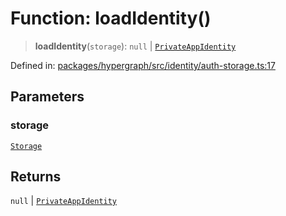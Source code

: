 # Function: loadIdentity()

> **loadIdentity**(`storage`): `null` \| [`PrivateAppIdentity`](../../Connect/type-aliases/PrivateAppIdentity.md)

Defined in: [packages/hypergraph/src/identity/auth-storage.ts:17](https://github.com/hashirpm/hypergraph/blob/ab4ea1cdb9430798142e0d735aac9d31c2cf0ae0/packages/hypergraph/src/identity/auth-storage.ts#L17)

## Parameters

### storage

[`Storage`](../type-aliases/Storage.md)

## Returns

`null` \| [`PrivateAppIdentity`](../../Connect/type-aliases/PrivateAppIdentity.md)
